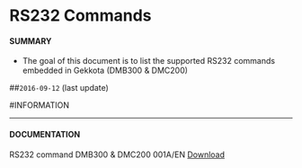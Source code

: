 # RS232 Commands

#### **SUMMARY**
- The goal of this document is to list the supported RS232 commands embedded in Gekkota (DMB300 & DMC200)

##`2016-09-12` (last update)

#INFORMATION
***********************************************************************
#### **DOCUMENTATION**
RS232 command DMB300 & DMC200 001A/EN [Download](https://github.com/Qeedji/archives/blob/master/downloads/application-notes/RS232-command-list-001A_en.pdf)







